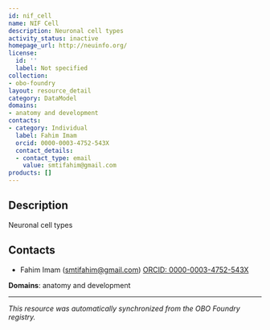 ```yaml
---
id: nif_cell
name: NIF Cell
description: Neuronal cell types
activity_status: inactive
homepage_url: http://neuinfo.org/
license:
  id: ''
  label: Not specified
collection:
- obo-foundry
layout: resource_detail
category: DataModel
domains:
- anatomy and development
contacts:
- category: Individual
  label: Fahim Imam
  orcid: 0000-0003-4752-543X
  contact_details:
  - contact_type: email
    value: smtifahim@gmail.com
products: []
---
```


## Description

Neuronal cell types

## Contacts

- Fahim Imam (smtifahim@gmail.com) [ORCID: 0000-0003-4752-543X](https://orcid.org/0000-0003-4752-543X)

**Domains**: anatomy and development

---

*This resource was automatically synchronized from the OBO Foundry registry.*
